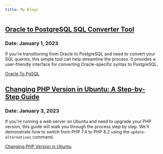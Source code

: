```yaml
---
title: My Blogs
---
```

<SectionTitle 
  title_back="BLOG"
  title_front="BLOG"
/>

## [Oracle to PostgreSQL SQL Converter Tool](../blog/oracletopgsql.md)

### Date: January 1, 2023

If you're transitioning from Oracle to PostgreSQL and need to convert your SQL queries, this simple tool can help streamline the process. It provides a user-friendly interface for converting Oracle-specific syntax to PostgreSQL.

[Oracle To PgSQL](../blog/oracletopgsql.md)

## [Changing PHP Version in Ubuntu: A Step-by-Step Guide](../blog/change-php-version-in-ubuntu.md)

### Date: January 3, 2023

If you're running a web server on Ubuntu and need to upgrade your PHP version, this guide will walk you through the process step by step. We'll demonstrate how to switch from PHP 7.4 to PHP 8.2 using the `update-alternatives` command.

[Changing PHP Version in Ubuntu](../blog/change-php-version-in-ubuntu.md)
